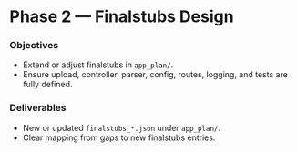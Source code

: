 # Phase 2 — Finalstubs Design

### Objectives
- Extend or adjust finalstubs in `app_plan/`.
- Ensure upload, controller, parser, config, routes, logging, and tests are fully defined.

### Deliverables
- New or updated `finalstubs_*.json` under `app_plan/`.
- Clear mapping from gaps to new finalstubs entries.
